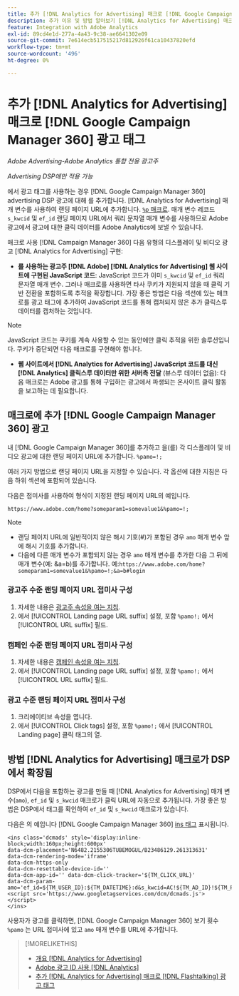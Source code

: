```yaml
---
title: 추가 [!DNL Analytics for Advertising] 매크로 [!DNL Google Campaign Manager 360] 광고 태그
description: 추가 이유 및 방법 알아보기 [!DNL Analytics for Advertising] 매크로 [!DNL Google Campaign Manager 360] 광고 태그
feature: Integration with Adobe Analytics
exl-id: 89cd4e1d-277a-4a43-9c38-ae6641302e09
source-git-commit: 7e614ecb517515217d812926f61ca10437820efd
workflow-type: tm+mt
source-wordcount: '496'
ht-degree: 0%

---
```


# 추가 [!DNL Analytics for Advertising] 매크로 [!DNL Google Campaign Manager 360] 광고 태그

*Adobe Advertising-Adobe Analytics 통합 전용 광고주*

*Advertising DSP에만 적용 가능*

에서 광고 태그를 사용하는 경우 [!DNL Google Campaign Manager 360] advertising DSP 광고에 대해 를 추가합니다. [!DNL Analytics for Advertising] 매개 변수를 사용하여 랜딩 페이지 URL에 추가합니다. [`%p` 매크로](https://support.google.com/campaignmanager/table/6096962). 매개 변수 레코드 `s_kwcid` 및 `ef_id` 랜딩 페이지 URL에서 쿼리 문자열 매개 변수를 사용하므로 Adobe 광고에서 광고에 대한 클릭 데이터를 Adobe Analytics에 보낼 수 있습니다.

매크로 사용 [!DNL Campaign Manager 360] 다음 유형의 디스플레이 및 비디오 광고 [!DNL Analytics for Advertising] 구현:

* **를 사용하는 광고주 [!DNL Adobe] [!DNL Analytics for Advertising] 웹 사이트에 구현된 JavaScript 코드**: JavaScript 코드가 이미 `s_kwcid` 및 `ef_id` 쿼리 문자열 매개 변수. 그러나 매크로를 사용하면 타사 쿠키가 지원되지 않을 때 클릭 기반 전환을 포함하도록 추적을 확장합니다. 가장 좋은 방법은 다음 섹션에 있는 매크로를 광고 태그에 추가하여 JavaScript 코드를 통해 캡처되지 않은 추가 클릭스루 데이터를 캡처하는 것입니다.

>[!NOTE]
>
>JavaScript 코드는 쿠키를 계속 사용할 수 있는 동안에만 클릭 추적을 위한 솔루션입니다. 쿠키가 중단되면 다음 매크로를 구현해야 합니다.

* **웹 사이트에서 [!DNL Analytics for Advertising] JavaScript 코드를 대신 [!DNL Analytics] 클릭스루 데이터만 위한 서버측 전달** (뷰스루 데이터 없음): 다음 매크로는 Adobe 광고를 통해 구입하는 광고에서 파생되는 온사이트 클릭 활동을 보고하는 데 필요합니다.

## 매크로에 추가 [!DNL Google Campaign Manager 360] 광고

내 [!DNL Google Campaign Manager 360]를 추가하고 을(를) 각 디스플레이 및 비디오 광고에 대한 랜딩 페이지 URL에 추가합니다. `%pamo=!;`

여러 가지 방법으로 랜딩 페이지 URL을 지정할 수 있습니다. 각 옵션에 대한 지침은 다음 하위 섹션에 포함되어 있습니다.

다음은 접미사를 사용하여 형식이 지정된 랜딩 페이지 URL의 예입니다.

```
https://www.adobe.com/home?someparam1=somevalue1&%pamo=!;
```

>[!NOTE]
>
>
>* 랜딩 페이지 URL에 일반적이지 않은 해시 기호(#)가 포함된 경우 `amo` 매개 변수 앞에 해시 기호를 추가합니다.
>* 다음에 다른 매개 변수가 포함되지 않는 경우 `amo` 매개 변수를 추가한 다음 그 뒤에 매개 변수(예: &amp;a=b)를 추가합니다. 예:`https://www.adobe.com/home?someparam1=somevalue1&%pamo=!;&a=b#login`


### 광고주 수준 랜딩 페이지 URL 접미사 구성

1. 자세한 내용은 [광고주 속성을 여는 지침](https://support.google.com/campaignmanager/answer/2829344).
1. 에서 [!UICONTROL Landing page URL suffix] 설정, 포함 `%pamo!;` 에서 [!UICONTROL URL suffix] 필드.

### 캠페인 수준 랜딩 페이지 URL 접미사 구성

1. 자세한 내용은 [캠페인 속성을 여는 지침](https://support.google.com/campaignmanager/answer/2838056#set).
1. 에서 [!UICONTROL Landing page URL suffix] 설정, 포함 `%pamo!;` 에서 [!UICONTROL URL suffix] 필드.

### 광고 수준 랜딩 페이지 URL 접미사 구성

1. 크리에이티브 속성을 엽니다.
1. 에서 [!UICONTROL Click tags] 설정, 포함 `%pamo!;` 에서 [!UICONTROL Landing page] 클릭 태그의 열.

## 방법 [!DNL Analytics for Advertising] 매크로가 DSP에서 확장됨

DSP에서 다음을 포함하는 광고를 만들 때 [!DNL Analytics for Advertising] 매개 변수(`amo`), `ef_id` 및 `s_kwcid` 매크로가 클릭 URL에 자동으로 추가됩니다. 가장 좋은 방법은 DSP에서 태그를 확인하여 `ef_id` 및 `s_kwcid` 매크로가 있습니다.

다음은 의 예입니다 [!DNL Google Campaign Manager 360] [ins 태그](https://support.google.com/campaignmanager/answer/6080468) 표시됩니다.

```
<ins class='dcmads' style='display:inline-block;width:160px;height:600px'
data-dcm-placement='N6482.2155306TUBEMOGUL/B23486129.261313631'
data-dcm-rendering-mode='iframe'
data-dcm-https-only
data-dcm-resettable-device-id=''
data-dcm-app-id='' data-dcm-click-tracker='${TM_CLICK_URL}'
data-dcm-param-amo='ef_id=${TM_USER_ID}:${TM_DATETIME}:d&s_kwcid=AC!${TM_AD_ID}!${TM_PLACEMENT_ID}'>
<script src='https://www.googletagservices.com/dcm/dcmads.js'></script>
</ins>
```

사용자가 광고를 클릭하면, [!DNL Google Campaign Manager 360] 보기 횟수 `%pamo` 는 URL 접미사에 있고 `amo` 매개 변수를 URL에 추가합니다.

>[!MORELIKETHIS]
>
>* [개요 [!DNL Analytics for Advertising]](overview.md)
>* [Adobe 광고 ID 사용 [!DNL Analytics]](/help/integrations/analytics/ids.md)
>* [추가 [!DNL Analytics for Advertising] 매크로 [!DNL Flashtalking] 광고 태그](macros-flashtalking.md)

